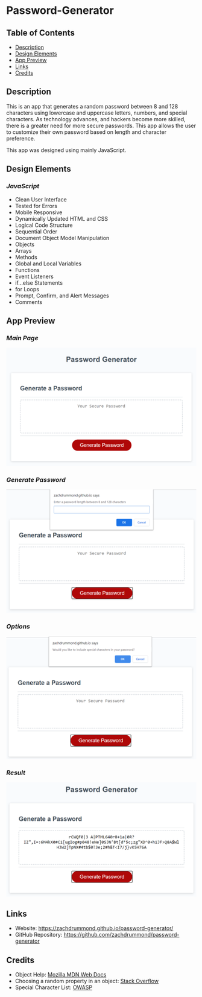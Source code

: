# Password-Generator

## Table of Contents
* [Description](#Description)
* [Design Elements](#Design-Elements)
* [App Preview](#App-Preview)
* [Links](#Links)
* [Credits](#Credits)

## Description
This is an app that generates a random password between 8 and 128 characters using lowercase and uppercase letters, numbers, and special characters. As technology advances, and hackers become more skilled, there is a greater need for more secure passwords. This app allows the user to customize their own password based on length and character preference.

This app was designed using mainly JavaScript.

## Design Elements
### *JavaScript*
* Clean User Interface
* Tested for Errors
* Mobile Responsive
* Dynamically Updated HTML and CSS
* Logical Code Structure
* Sequential Order
* Document Object Model Manipulation
* Objects
* Arrays
* Methods
* Global and Local Variables
* Functions
* Event Listeners
* if...else Statements
* for Loops
* Prompt, Confirm, and Alert Messages
* Comments

## App Preview
### *Main Page*
![Screenshot](images/PasswordGenerator.png)

### *Generate Password*
![Screenshot](images/PasswordGenerator2.png)

### *Options*
![Screenshot](images/PasswordGenerator3.png)

### *Result*
![Screenshot](images/PasswordGenerator4.png)

## Links
* Website: https://zachdrummond.github.io/password-generator/
* GitHub Repository: https://github.com/zachdrummond/password-generator

## Credits
* Object Help: [Mozilla MDN Web Docs](https://developer.mozilla.org/en-US/docs/Web/JavaScript/Reference/Global_Objects/Object)
* Choosing a random property in an object: [Stack Overflow](https://stackoverflow.com/questions/2532218/pick-random-property-from-a-javascript-object)
* Special Character List: [OWASP](https://www.owasp.org/index.php/Password_special_characters)
